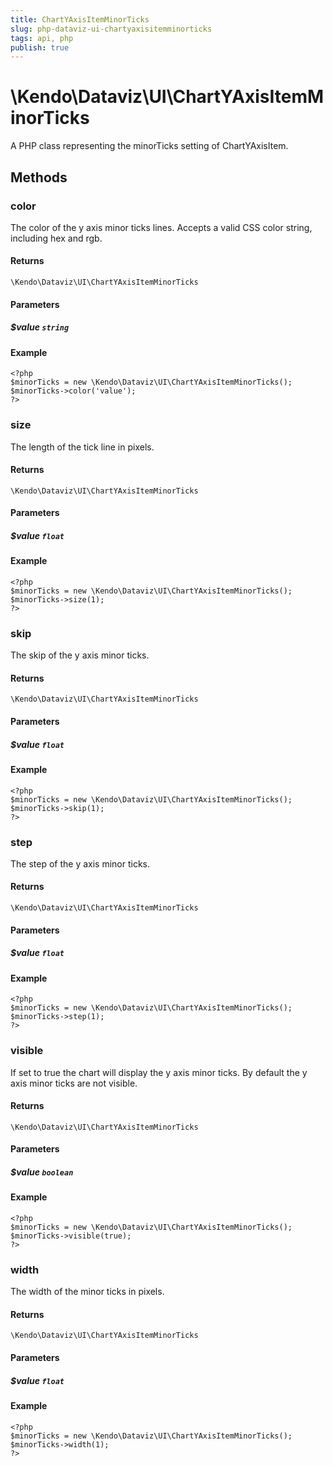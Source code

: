 ```yaml
---
title: ChartYAxisItemMinorTicks
slug: php-dataviz-ui-chartyaxisitemminorticks
tags: api, php
publish: true
---
```


# \Kendo\Dataviz\UI\ChartYAxisItemMinorTicks

A PHP class representing the minorTicks setting of ChartYAxisItem.


## Methods

### color
The color of the y axis minor ticks lines. Accepts a valid CSS color string, including hex and rgb.

#### Returns
`\Kendo\Dataviz\UI\ChartYAxisItemMinorTicks`

#### Parameters

##### $value `string`



#### Example 
    <?php
    $minorTicks = new \Kendo\Dataviz\UI\ChartYAxisItemMinorTicks();
    $minorTicks->color('value');
    ?>

### size
The length of the tick line in pixels.

#### Returns
`\Kendo\Dataviz\UI\ChartYAxisItemMinorTicks`

#### Parameters

##### $value `float`



#### Example 
    <?php
    $minorTicks = new \Kendo\Dataviz\UI\ChartYAxisItemMinorTicks();
    $minorTicks->size(1);
    ?>

### skip
The skip of the y axis minor ticks.

#### Returns
`\Kendo\Dataviz\UI\ChartYAxisItemMinorTicks`

#### Parameters

##### $value `float`



#### Example 
    <?php
    $minorTicks = new \Kendo\Dataviz\UI\ChartYAxisItemMinorTicks();
    $minorTicks->skip(1);
    ?>

### step
The step of the y axis minor ticks.

#### Returns
`\Kendo\Dataviz\UI\ChartYAxisItemMinorTicks`

#### Parameters

##### $value `float`



#### Example 
    <?php
    $minorTicks = new \Kendo\Dataviz\UI\ChartYAxisItemMinorTicks();
    $minorTicks->step(1);
    ?>

### visible
If set to true the chart will display the y axis minor ticks. By default the y axis minor ticks are not visible.

#### Returns
`\Kendo\Dataviz\UI\ChartYAxisItemMinorTicks`

#### Parameters

##### $value `boolean`



#### Example 
    <?php
    $minorTicks = new \Kendo\Dataviz\UI\ChartYAxisItemMinorTicks();
    $minorTicks->visible(true);
    ?>

### width
The width of the minor ticks in pixels.

#### Returns
`\Kendo\Dataviz\UI\ChartYAxisItemMinorTicks`

#### Parameters

##### $value `float`



#### Example 
    <?php
    $minorTicks = new \Kendo\Dataviz\UI\ChartYAxisItemMinorTicks();
    $minorTicks->width(1);
    ?>

